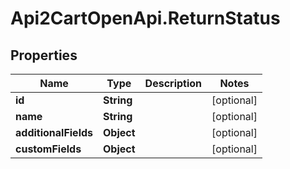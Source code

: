 # Api2CartOpenApi.ReturnStatus

## Properties

Name | Type | Description | Notes
------------ | ------------- | ------------- | -------------
**id** | **String** |  | [optional] 
**name** | **String** |  | [optional] 
**additionalFields** | **Object** |  | [optional] 
**customFields** | **Object** |  | [optional] 


